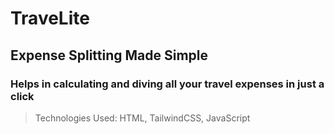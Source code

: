 # TraveLite
## Expense Splitting Made Simple


### Helps in calculating and diving all your travel expenses in just a click

>Technologies Used: HTML, TailwindCSS, JavaScript